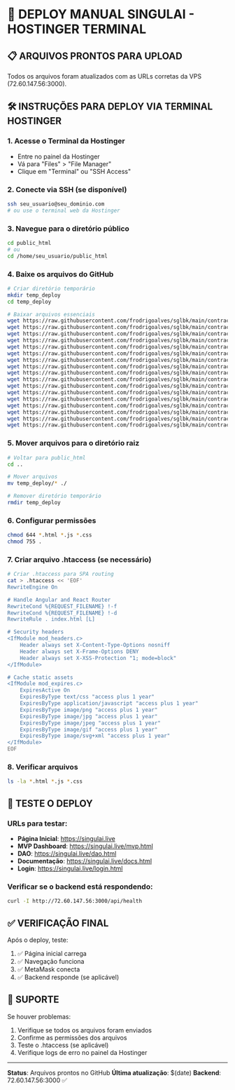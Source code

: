 # 🚀 DEPLOY MANUAL SINGULAI - HOSTINGER TERMINAL

## 📋 ARQUIVOS PRONTOS PARA UPLOAD
Todos os arquivos foram atualizados com as URLs corretas da VPS (72.60.147.56:3000).

## 🛠️ INSTRUÇÕES PARA DEPLOY VIA TERMINAL HOSTINGER

### 1. Acesse o Terminal da Hostinger
- Entre no painel da Hostinger
- Vá para "Files" > "File Manager"
- Clique em "Terminal" ou "SSH Access"

### 2. Conecte via SSH (se disponível)
```bash
ssh seu_usuario@seu_dominio.com
# ou use o terminal web da Hostinger
```

### 3. Navegue para o diretório público
```bash
cd public_html
# ou
cd /home/seu_usuario/public_html
```

### 4. Baixe os arquivos do GitHub
```bash
# Criar diretório temporário
mkdir temp_deploy
cd temp_deploy

# Baixar arquivos essenciais
wget https://raw.githubusercontent.com/frodrigoalves/sglbk/main/contracts/frontend/index.html
wget https://raw.githubusercontent.com/frodrigoalves/sglbk/main/contracts/frontend/mvp.html
wget https://raw.githubusercontent.com/frodrigoalves/sglbk/main/contracts/frontend/dao.html
wget https://raw.githubusercontent.com/frodrigoalves/sglbk/main/contracts/frontend/docs.html
wget https://raw.githubusercontent.com/frodrigoalves/sglbk/main/contracts/frontend/login.html
wget https://raw.githubusercontent.com/frodrigoalves/sglbk/main/contracts/frontend/register.html
wget https://raw.githubusercontent.com/frodrigoalves/sglbk/main/contracts/frontend/confirm-email.html
wget https://raw.githubusercontent.com/frodrigoalves/sglbk/main/contracts/frontend/dashboard.html
wget https://raw.githubusercontent.com/frodrigoalves/sglbk/main/contracts/frontend/singulai-mvp.js
wget https://raw.githubusercontent.com/frodrigoalves/sglbk/main/contracts/frontend/singulai-advanced.js
wget https://raw.githubusercontent.com/frodrigoalves/sglbk/main/contracts/frontend/singulai-professional-app.js
wget https://raw.githubusercontent.com/frodrigoalves/sglbk/main/contracts/frontend/app.js
wget https://raw.githubusercontent.com/frodrigoalves/sglbk/main/contracts/frontend/singulai-mvp.css
wget https://raw.githubusercontent.com/frodrigoalves/sglbk/main/contracts/frontend/login.css
wget https://raw.githubusercontent.com/frodrigoalves/sglbk/main/contracts/frontend/index.css
wget https://raw.githubusercontent.com/frodrigoalves/sglbk/main/contracts/frontend/ux-improvements.css
wget https://raw.githubusercontent.com/frodrigoalves/sglbk/main/contracts/frontend/ux-improvements.js
```

### 5. Mover arquivos para o diretório raiz
```bash
# Voltar para public_html
cd ..

# Mover arquivos
mv temp_deploy/* ./

# Remover diretório temporário
rmdir temp_deploy
```

### 6. Configurar permissões
```bash
chmod 644 *.html *.js *.css
chmod 755 .
```

### 7. Criar arquivo .htaccess (se necessário)
```bash
# Criar .htaccess para SPA routing
cat > .htaccess << 'EOF'
RewriteEngine On

# Handle Angular and React Router
RewriteCond %{REQUEST_FILENAME} !-f
RewriteCond %{REQUEST_FILENAME} !-d
RewriteRule . index.html [L]

# Security headers
<IfModule mod_headers.c>
    Header always set X-Content-Type-Options nosniff
    Header always set X-Frame-Options DENY
    Header always set X-XSS-Protection "1; mode=block"
</IfModule>

# Cache static assets
<IfModule mod_expires.c>
    ExpiresActive On
    ExpiresByType text/css "access plus 1 year"
    ExpiresByType application/javascript "access plus 1 year"
    ExpiresByType image/png "access plus 1 year"
    ExpiresByType image/jpg "access plus 1 year"
    ExpiresByType image/jpeg "access plus 1 year"
    ExpiresByType image/gif "access plus 1 year"
    ExpiresByType image/svg+xml "access plus 1 year"
</IfModule>
EOF
```

### 8. Verificar arquivos
```bash
ls -la *.html *.js *.css
```

## 🧪 TESTE O DEPLOY

### URLs para testar:
- **Página Inicial**: https://singulai.live
- **MVP Dashboard**: https://singulai.live/mvp.html
- **DAO**: https://singulai.live/dao.html
- **Documentação**: https://singulai.live/docs.html
- **Login**: https://singulai.live/login.html

### Verificar se o backend está respondendo:
```bash
curl -I http://72.60.147.56:3000/api/health
```

## ✅ VERIFICAÇÃO FINAL

Após o deploy, teste:
1. ✅ Página inicial carrega
2. ✅ Navegação funciona
3. ✅ MetaMask conecta
4. ✅ Backend responde (se aplicável)

## 🔧 SUPORTE

Se houver problemas:
1. Verifique se todos os arquivos foram enviados
2. Confirme as permissões dos arquivos
3. Teste o .htaccess (se aplicável)
4. Verifique logs de erro no painel da Hostinger

---
**Status**: Arquivos prontos no GitHub
**Última atualização**: $(date)
**Backend**: 72.60.147.56:3000 ✅